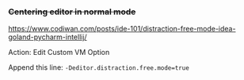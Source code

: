### ~~Centering editor in normal mode~~
https://www.codiwan.com/posts/ide-101/distraction-free-mode-idea-goland-pycharm-intellij/

Action: Edit Custom VM Option

Append this line:
```-Deditor.distraction.free.mode=true```
